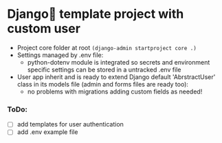 # Django:rocket: template project with custom user

* Project core folder at root ```(django-admin startproject core .)```
* Settings managed by .env file:
    * python-dotenv module is integrated so secrets and environment specific settings can be stored in a untracked .env file
* User app inherit and is ready to extend Django default 'AbrstractUser' class in its models file (admin and forms files are ready too):
    *  no problems with migrations adding custom fields as needed!

### ToDo:

- [ ] add templates for user authentication
- [ ] add .env example file
